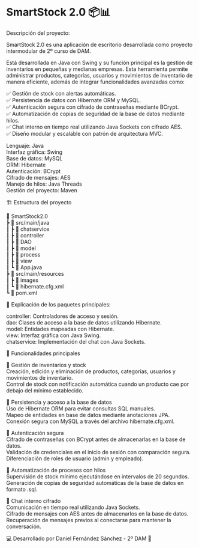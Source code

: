 # SmartStock 2.0 📦📊

Descripción del proyecto:

SmartStock 2.0 es una aplicación de escritorio desarrollada como proyecto intermodular de 2º curso de DAM.

Está desarrollada en Java con Swing y su función principal es la gestión de inventarios en pequeñas y medianas empresas. Esta herramienta permite administrar productos, categorías, usuarios y movimientos de inventario de manera eficiente, además de integrar funcionalidades avanzadas como:

✅ Gestión de stock con alertas automáticas.  
✅ Persistencia de datos con Hibernate ORM y MySQL.  
✅ Autenticación segura con cifrado de contraseñas mediante BCrypt.  
✅ Automatización de copias de seguridad de la base de datos mediante hilos.  
✅ Chat interno en tiempo real utilizando Java Sockets con cifrado AES.  
✅ Diseño modular y escalable con patrón de arquitectura MVC.  

Lenguaje: Java  
Interfaz gráfica: Swing  
Base de datos: MySQL  
ORM: Hibernate  
Autenticación: BCrypt  
Cifrado de mensajes: AES  
Manejo de hilos: Java Threads  
Gestión del proyecto: Maven  


🏗 Estructura del proyecto

📂 SmartStock2.0  
 ┣ 📂 src/main/java  
 ┃ ┣ 📂 chatservice  
 ┃ ┣ 📂 controller  
 ┃ ┣ 📂 DAO  
 ┃ ┣ 📂 model  
 ┃ ┣ 📂 process  
 ┃ ┣ 📂 view  
 ┃ ┗ 📜 App.java  
 ┣ 📂 src/main/resources  
 ┃ ┣ 📂 images  
 ┃ ┗ 📜 hibernate.cfg.xml  
 ┗ 📜 pom.xml  


📌 Explicación de los paquetes principales:

controller: Controladores de acceso y sesión.  
dao: Clases de acceso a la base de datos utilizando Hibernate.  
model: Entidades mapeadas con Hibernate.  
view: Interfaz gráfica con Java Swing.  
chatservice: Implementación del chat con Java Sockets.  


 📡 Funcionalidades principales
 
🔹 Gestión de inventarios y stock  
Creación, edición y eliminación de productos, categorías, usuarios y movimientos de inventario.  
Control de stock con notificación automática cuando un producto cae por debajo del mínimo establecido.

🔹 Persistencia y acceso a la base de datos  
Uso de Hibernate ORM para evitar consultas SQL manuales.  
Mapeo de entidades en base de datos mediante anotaciones JPA.  
Conexión segura con MySQL a través del archivo hibernate.cfg.xml.

🔹 Autenticación segura  
Cifrado de contraseñas con BCrypt antes de almacenarlas en la base de datos.  
Validación de credenciales en el inicio de sesión con comparación segura.  
Diferenciación de roles de usuario (admin y empleado).

🔹 Automatización de procesos con hilos  
Supervisión de stock mínimo ejecutándose en intervalos de 20 segundos.  
Generación de copias de seguridad automáticas de la base de datos en formato .sql.

🔹 Chat interno cifrado  
Comunicación en tiempo real utilizando Java Sockets.  
Cifrado de mensajes con AES antes de almacenarlos en la base de datos.  
Recuperación de mensajes previos al conectarse para mantener la conversación.


💻 Desarrollado por Daniel Fernández Sánchez - 2º DAM 🚀
